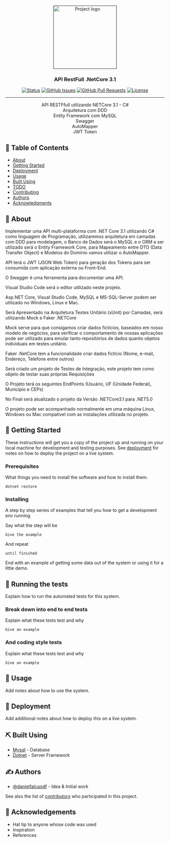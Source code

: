 <p align="center">
  <a href="" rel="noopener">
 <img width=200px height=200px src="https://i.imgur.com/6wj0hh6.jpg" alt="Project logo"></a>
</p>

<h3 align="center">API RestFull .NetCore 3.1 </h3>

<div align="center">

[![Status](https://img.shields.io/badge/status-active-success.svg)]()
[![GitHub Issues](https://img.shields.io/github/issues/kylelobo/The-Documentation-Compendium.svg)](https://github.com/kylelobo/The-Documentation-Compendium/issues)
[![GitHub Pull Requests](https://img.shields.io/github/issues-pr/kylelobo/The-Documentation-Compendium.svg)](https://github.com/kylelobo/The-Documentation-Compendium/pulls)
[![License](https://img.shields.io/badge/license-MIT-blue.svg)](/LICENSE)

</div>

---

<p align="center"> API RESTFfull utilizando NETCore 3.1 - C# <br> Arquitetura com DDD <br> Entity Framework com MySQL <br>Swagger <br> AutoMapper <br>JWT Token
    <br> 
</p>

## 📝 Table of Contents

- [About](#about)
- [Getting Started](#getting_started)
- [Deployment](#deployment)
- [Usage](#usage)
- [Built Using](#built_using)
- [TODO](../TODO.md)
- [Contributing](../CONTRIBUTING.md)
- [Authors](#authors)
- [Acknowledgments](#acknowledgement)

## 🧐 About <a name = "about"></a>


Implementar uma API multi-plataforma com .NET Core 3.1 utilizando C# como linguagem de Programação,  utilizaremos  arquitetura em camadas com DDD para modelagem, o Banco de Dados será o MySQL e o ORM a ser utilizado será o Entity Framework Core, para Mapeamento entre DTO (Data Transfer Object)   e Modelos do Domínio vamos utilizar o AutoMapper.

API terá o JWT (JSON Web Token) para geração dos Tokens para ser consumida com aplicação externa ou Front-End.

O Swagger é uma ferramenta para documentar uma API.

Visual Studio Code será o editor utilizado neste projeto.

Asp.NET Core, Visual Studio Code, MySQL e MS-SQL-Server podem ser utilizado no Windows, Linux e Mac.

Será Apresentado na Arquitetura Testes Unitário (xUnit) por Camadas, será utilizando Mock e Faker .NETCore

Mock serve para que consigamos criar dados fictícios, baseados em nosso modelo de negócios, para verificar o comportamento de nossas aplicações pode ser utilizado para emular tanto repositórios de dados quanto objetos individuais em testes unitário.

Faker .NetCore tem a funcionalidade criar dados fictício (Nome, e-mail, Endereço, Telefone entre outros)

Será criado um projeto de Testes de Integração, este projeto tem como objeto de testar suas próprias Requisições

O Projeto terá os seguintes EndPoints (Usuário, UF (Unidade Federal), Município e CEPs)

No Final será atualizado o projeto da Versão .NETCore3.1 para .NET5.0

O projeto pode ser acompanhado normalmente em uma máquina Linux, Windows ou Mac compatível com as instalações utilizada no projeto.

## 🏁 Getting Started <a name = "getting_started"></a>

These instructions will get you a copy of the project up and running on your local machine for development and testing purposes. See [deployment](#deployment) for notes on how to deploy the project on a live system.

### Prerequisites

What things you need to install the software and how to install them.

```
dotnet restore
```

### Installing

A step by step series of examples that tell you how to get a development env running.

Say what the step will be

```
Give the example
```

And repeat

```
until finished
```

End with an example of getting some data out of the system or using it for a little demo.

## 🔧 Running the tests <a name = "tests"></a>

Explain how to run the automated tests for this system.

### Break down into end to end tests

Explain what these tests test and why

```
Give an example
```

### And coding style tests

Explain what these tests test and why

```
Give an example
```

## 🎈 Usage <a name="usage"></a>

Add notes about how to use the system.

## 🚀 Deployment <a name = "deployment"></a>

Add additional notes about how to deploy this on a live system.

## ⛏️ Built Using <a name = "built_using"></a>

- [Mysql](https://www.mongodb.com/) - Database
- [Dotnet](https://expressjs.com/) - Server Framework


## ✍️ Authors <a name = "authors"></a>

- [@danielfalcaodf](https://github.com/danielfalcaodf) - Idea & Initial work

See also the list of [contributors](https://github.com/kylelobo/The-Documentation-Compendium/contributors) who participated in this project.

## 🎉 Acknowledgements <a name = "acknowledgement"></a>

- Hat tip to anyone whose code was used
- Inspiration
- References
